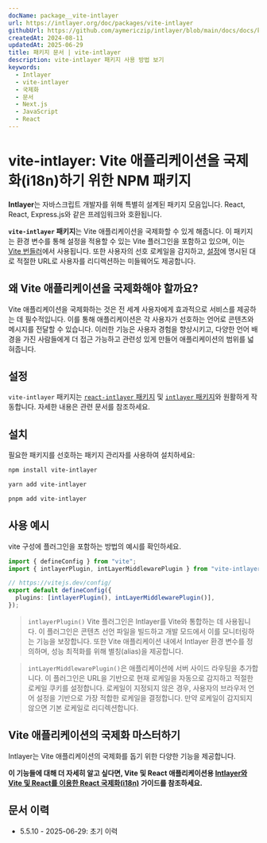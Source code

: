 ```yaml
---
docName: package__vite-intlayer
url: https://intlayer.org/doc/packages/vite-intlayer
githubUrl: https://github.com/aymericzip/intlayer/blob/main/docs/docs/ko/packages/vite-intlayer/index.md
createdAt: 2024-08-11
updatedAt: 2025-06-29
title: 패키지 문서 | vite-intlayer
description: vite-intlayer 패키지 사용 방법 보기
keywords:
  - Intlayer
  - vite-intlayer
  - 국제화
  - 문서
  - Next.js
  - JavaScript
  - React
---
```


# vite-intlayer: Vite 애플리케이션을 국제화(i18n)하기 위한 NPM 패키지

**Intlayer**는 자바스크립트 개발자를 위해 특별히 설계된 패키지 모음입니다. React, React, Express.js와 같은 프레임워크와 호환됩니다.

**`vite-intlayer` 패키지**는 Vite 애플리케이션을 국제화할 수 있게 해줍니다. 이 패키지는 환경 변수를 통해 설정을 적용할 수 있는 Vite 플러그인을 포함하고 있으며, 이는 [Vite 번들러](https://vitejs.dev/guide/why.html#why-bundle-for-production)에서 사용됩니다. 또한 사용자의 선호 로케일을 감지하고, [설정](https://github.com/aymericzip/intlayer/blob/main/docs/docs/ko/configuration.md)에 명시된 대로 적절한 URL로 사용자를 리디렉션하는 미들웨어도 제공합니다.

## 왜 Vite 애플리케이션을 국제화해야 할까요?

Vite 애플리케이션을 국제화하는 것은 전 세계 사용자에게 효과적으로 서비스를 제공하는 데 필수적입니다. 이를 통해 애플리케이션은 각 사용자가 선호하는 언어로 콘텐츠와 메시지를 전달할 수 있습니다. 이러한 기능은 사용자 경험을 향상시키고, 다양한 언어 배경을 가진 사람들에게 더 접근 가능하고 관련성 있게 만들어 애플리케이션의 범위를 넓혀줍니다.

## 설정

`vite-intlayer` 패키지는 [`react-intlayer` 패키지](https://github.com/aymericzip/intlayer/blob/main/docs/docs/ko/packages/react-intlayer/index.md) 및 [`intlayer` 패키지](https://github.com/aymericzip/intlayer/blob/main/docs/docs/ko/packages/intlayer/index.md)와 원활하게 작동합니다. 자세한 내용은 관련 문서를 참조하세요.

## 설치

필요한 패키지를 선호하는 패키지 관리자를 사용하여 설치하세요:

```bash packageManager="npm"
npm install vite-intlayer
```

```bash packageManager="yarn"
yarn add vite-intlayer
```

```bash packageManager="pnpm"
pnpm add vite-intlayer
```

## 사용 예시

vite 구성에 플러그인을 포함하는 방법의 예시를 확인하세요.

```typescript fileName="vite.config.ts"
import { defineConfig } from "vite";
import { intlayerPlugin, intLayerMiddlewarePlugin } from "vite-intlayer";

// https://vitejs.dev/config/
export default defineConfig({
  plugins: [intlayerPlugin(), intLayerMiddlewarePlugin()],
});
```

> `intlayerPlugin()` Vite 플러그인은 Intlayer를 Vite와 통합하는 데 사용됩니다. 이 플러그인은 콘텐츠 선언 파일을 빌드하고 개발 모드에서 이를 모니터링하는 기능을 보장합니다. 또한 Vite 애플리케이션 내에서 Intlayer 환경 변수를 정의하며, 성능 최적화를 위해 별칭(alias)을 제공합니다.

> `intLayerMiddlewarePlugin()`은 애플리케이션에 서버 사이드 라우팅을 추가합니다. 이 플러그인은 URL을 기반으로 현재 로케일을 자동으로 감지하고 적절한 로케일 쿠키를 설정합니다. 로케일이 지정되지 않은 경우, 사용자의 브라우저 언어 설정을 기반으로 가장 적합한 로케일을 결정합니다. 만약 로케일이 감지되지 않으면 기본 로케일로 리디렉션합니다.

## Vite 애플리케이션의 국제화 마스터하기

Intlayer는 Vite 애플리케이션의 국제화를 돕기 위한 다양한 기능을 제공합니다.

**이 기능들에 대해 더 자세히 알고 싶다면, Vite 및 React 애플리케이션용 [Intlayer와 Vite 및 React를 이용한 React 국제화(i18n)](https://github.com/aymericzip/intlayer/blob/main/docs/docs/ko/intlayer_with_vite+react.md) 가이드를 참조하세요.**

## 문서 이력

- 5.5.10 - 2025-06-29: 초기 이력
